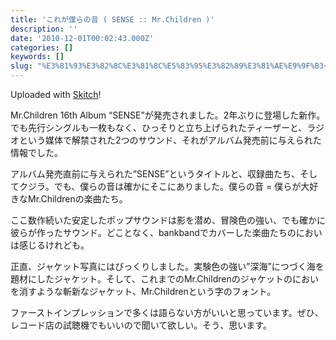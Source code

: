 ```yaml
---
title: 'これが僕らの音 ( SENSE :: Mr.Children )'
description: ''
date: '2010-12-01T00:02:43.000Z'
categories: []
keywords: []
slug: "%E3%81%93%E3%82%8C%E3%81%8C%E5%83%95%E3%82%89%E3%81%AE%E9%9F%B3+%28+SENSE+%3A%3A+Mr%2EChildren+%29"
---
```

Uploaded with [Skitch](http://skitch.com)!

Mr.Children 16th Album “SENSE”が発売されました。2年ぶりに登場した新作。でも先行シングルも一枚もなく、ひっそりと立ち上げられたティーザーと、ラジオという媒体で解禁された2つのサウンド、それがアルバム発売前に与えられた情報でした。

アルバム発売直前に与えられた”SENSE”というタイトルと、収録曲たち、そしてクジラ。でも、僕らの音は確かにそこにありました。僕らの音 = 僕らが大好きなMr.Childrenの楽曲たち。

ここ数作続いた安定したポップサウンドは影を潜め、冒険色の強い、でも確かに彼らが作ったサウンド。どことなく、bankbandでカバーした楽曲たちのにおいは感じるけれども。

正直、ジャケット写真にはびっくりしました。実験色の強い”深海”につづく海を題材にしたジャケット。そして、これまでのMr.Childrenのジャケットのにおいを消すような斬新なジャケット、Mr.Childrenという字のフォント。

ファーストインプレッションで多くは語らない方がいいと思っています。ぜひ、レコード店の試聴機でもいいので聞いて欲しい。そう、思います。
